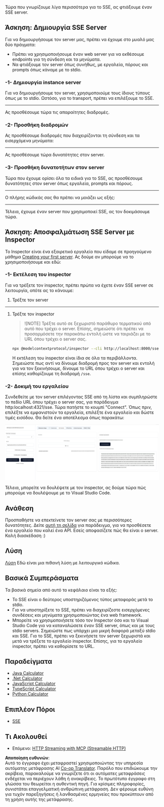 <!--
CO_OP_TRANSLATOR_METADATA:
{
  "original_hash": "d90ca3d326c48fab2ac0ebd3a9876f59",
  "translation_date": "2025-07-13T19:55:46+00:00",
  "source_file": "03-GettingStarted/05-sse-server/README.md",
  "language_code": "el"
}
-->
Τώρα που γνωρίζουμε λίγα περισσότερα για το SSE, ας φτιάξουμε έναν SSE server.

## Άσκηση: Δημιουργία SSE Server

Για να δημιουργήσουμε τον server μας, πρέπει να έχουμε στο μυαλό μας δύο πράγματα:

- Πρέπει να χρησιμοποιήσουμε έναν web server για να εκθέσουμε endpoints για τη σύνδεση και τα μηνύματα.
- Να φτιάξουμε τον server όπως συνήθως, με εργαλεία, πόρους και prompts όπως κάναμε με το stdio.

### -1- Δημιουργία instance server

Για να δημιουργήσουμε τον server, χρησιμοποιούμε τους ίδιους τύπους όπως με το stdio. Ωστόσο, για το transport, πρέπει να επιλέξουμε το SSE.

---

Ας προσθέσουμε τώρα τις απαραίτητες διαδρομές.

### -2- Προσθήκη διαδρομών

Ας προσθέσουμε διαδρομές που διαχειρίζονται τη σύνδεση και τα εισερχόμενα μηνύματα:

---

Ας προσθέσουμε τώρα δυνατότητες στον server.

### -3- Προσθήκη δυνατοτήτων στον server

Τώρα που έχουμε ορίσει όλα τα ειδικά για το SSE, ας προσθέσουμε δυνατότητες στον server όπως εργαλεία, prompts και πόρους.

---

Ο πλήρης κώδικάς σας θα πρέπει να μοιάζει ως εξής:

---

Τέλεια, έχουμε έναν server που χρησιμοποιεί SSE, ας τον δοκιμάσουμε τώρα.

## Άσκηση: Αποσφαλμάτωση SSE Server με Inspector

Το Inspector είναι ένα εξαιρετικό εργαλείο που είδαμε σε προηγούμενο μάθημα [Creating your first server](/03-GettingStarted/01-first-server/README.md). Ας δούμε αν μπορούμε να το χρησιμοποιήσουμε και εδώ:

### -1- Εκτέλεση του inspector

Για να τρέξετε τον inspector, πρέπει πρώτα να έχετε έναν SSE server σε λειτουργία, οπότε ας το κάνουμε:

1. Τρέξτε τον server

---

1. Τρέξτε τον inspector

    > ![NOTE]
    > Τρέξτε αυτό σε ξεχωριστό παράθυρο τερματικού από αυτό που τρέχει ο server. Επίσης, σημειώστε ότι πρέπει να προσαρμόσετε την παρακάτω εντολή ώστε να ταιριάζει με το URL όπου τρέχει ο server σας.

    ```sh
    npx @modelcontextprotocol/inspector --cli http://localhost:8000/sse --method tools/list
    ```

    Η εκτέλεση του inspector είναι ίδια σε όλα τα περιβάλλοντα. Σημειώστε πως αντί να δίνουμε διαδρομή προς τον server και εντολή για να τον ξεκινήσουμε, δίνουμε το URL όπου τρέχει ο server και επίσης καθορίζουμε τη διαδρομή `/sse`.

### -2- Δοκιμή του εργαλείου

Συνδεθείτε με τον server επιλέγοντας SSE από τη λίστα και συμπληρώστε το πεδίο URL όπου τρέχει ο server σας, για παράδειγμα http:localhost:4321/sse. Τώρα πατήστε το κουμπί "Connect". Όπως πριν, επιλέξτε να εμφανιστούν τα εργαλεία, επιλέξτε ένα εργαλείο και δώστε τιμές εισόδου. Θα δείτε ένα αποτέλεσμα όπως παρακάτω:

![SSE Server running in inspector](../../../../translated_images/sse-inspector.d86628cc597b8fae807a31d3d6837842f5f9ee1bcc6101013fa0c709c96029ad.el.png)

Τέλεια, μπορείτε να δουλέψετε με τον inspector, ας δούμε τώρα πώς μπορούμε να δουλέψουμε με το Visual Studio Code.

## Ανάθεση

Προσπαθήστε να επεκτείνετε τον server σας με περισσότερες δυνατότητες. Δείτε [αυτή τη σελίδα](https://api.chucknorris.io/) για παράδειγμα, για να προσθέσετε ένα εργαλείο που καλεί ένα API. Εσείς αποφασίζετε πώς θα είναι ο server. Καλή διασκέδαση :)

## Λύση

[Λύση](./solution/README.md) Εδώ είναι μια πιθανή λύση με λειτουργικό κώδικα.

## Βασικά Συμπεράσματα

Τα βασικά σημεία από αυτό το κεφάλαιο είναι τα εξής:

- Το SSE είναι ο δεύτερος υποστηριζόμενος τύπος μεταφοράς μετά το stdio.
- Για να υποστηρίξετε το SSE, πρέπει να διαχειρίζεστε εισερχόμενες συνδέσεις και μηνύματα χρησιμοποιώντας ένα web framework.
- Μπορείτε να χρησιμοποιήσετε τόσο τον Inspector όσο και το Visual Studio Code για να καταναλώσετε έναν SSE server, όπως και με τους stdio servers. Σημειώστε πως υπάρχει μια μικρή διαφορά μεταξύ stdio και SSE. Για το SSE, πρέπει να ξεκινήσετε τον server ξεχωριστά και μετά να τρέξετε το εργαλείο inspector. Επίσης, για το εργαλείο inspector, πρέπει να καθορίσετε το URL.

## Παραδείγματα

- [Java Calculator](../samples/java/calculator/README.md)
- [.Net Calculator](../../../../03-GettingStarted/samples/csharp)
- [JavaScript Calculator](../samples/javascript/README.md)
- [TypeScript Calculator](../samples/typescript/README.md)
- [Python Calculator](../../../../03-GettingStarted/samples/python)

## Επιπλέον Πόροι

- [SSE](https://developer.mozilla.org/en-US/docs/Web/API/Server-sent_events)

## Τι Ακολουθεί

- Επόμενο: [HTTP Streaming with MCP (Streamable HTTP)](../06-http-streaming/README.md)

**Αποποίηση ευθυνών**:  
Αυτό το έγγραφο έχει μεταφραστεί χρησιμοποιώντας την υπηρεσία αυτόματης μετάφρασης AI [Co-op Translator](https://github.com/Azure/co-op-translator). Παρόλο που επιδιώκουμε την ακρίβεια, παρακαλούμε να γνωρίζετε ότι οι αυτόματες μεταφράσεις ενδέχεται να περιέχουν λάθη ή ανακρίβειες. Το πρωτότυπο έγγραφο στη γλώσσα του θεωρείται η αυθεντική πηγή. Για κρίσιμες πληροφορίες, συνιστάται επαγγελματική ανθρώπινη μετάφραση. Δεν φέρουμε ευθύνη για τυχόν παρεξηγήσεις ή λανθασμένες ερμηνείες που προκύπτουν από τη χρήση αυτής της μετάφρασης.